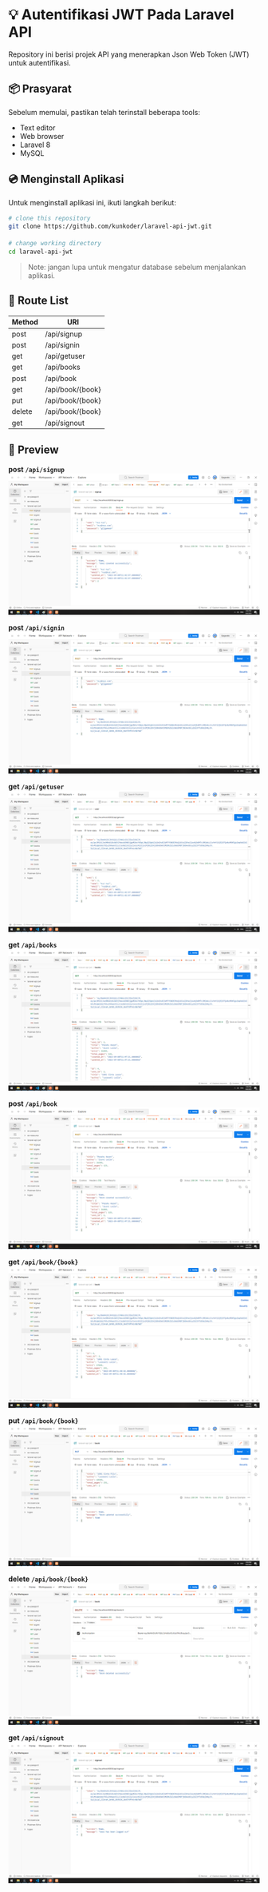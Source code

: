 # :bulb: Autentifikasi JWT Pada Laravel API

Repository ini berisi projek API yang menerapkan Json Web Token (JWT) untuk autentifikasi.

## :package: Prasyarat

Sebelum memulai, pastikan telah terinstall beberapa tools:
* Text editor
* Web browser
* Laravel 8
* MySQL

## :cd: Menginstall Aplikasi

Untuk menginstall aplikasi ini, ikuti langkah berikut:

```bash
# clone this repository
git clone https://github.com/kunkoder/laravel-api-jwt.git

# change working directory
cd laravel-api-jwt
```

>Note: jangan lupa untuk mengatur database sebelum menjalankan aplikasi.

## :trident: Route List
|  Method  |        URI        |
|----------|-------------------|
| post     | /api/signup       |
| post     | /api/signin       |
| get      | /api/getuser      | 
| get      | /api/books        |
| post     | /api/book         |
| get      | /api/book/{book}  | 
| put      | /api/book/{book}  |
| delete   | /api/book/{book}  |
| get      | /api/signout      | 

## :eyes: Preview

**post `/api/signup`**
![alt text](https://raw.githubusercontent.com/kunkoder/laravel-api-jwt/main/images/signup.png)

**post `/api/signin`**
![alt text](https://raw.githubusercontent.com/kunkoder/laravel-api-jwt/main/images/signin.png)

**get `/api/getuser`**
![alt text](https://raw.githubusercontent.com/kunkoder/laravel-api-jwt/main/images/user.png)

**get `/api/books`**
![alt text](https://raw.githubusercontent.com/kunkoder/laravel-api-jwt/main/images/books.png)

**post `/api/book`**
![alt text](https://raw.githubusercontent.com/kunkoder/laravel-api-jwt/main/images/post-book.png)

**get `/api/book/{book}`**
![alt text](https://raw.githubusercontent.com/kunkoder/laravel-api-jwt/main/images/get-book.png)

**put `/api/book/{book}`**
![alt text](https://raw.githubusercontent.com/kunkoder/laravel-api-jwt/main/images/put-book.png)

**delete `/api/book/{book}`**
![alt text](https://raw.githubusercontent.com/kunkoder/laravel-api-jwt/main/images/delete-book.png)

**get `/api/signout`**
![alt text](https://raw.githubusercontent.com/kunkoder/laravel-api-jwt/main/images/signout.png)